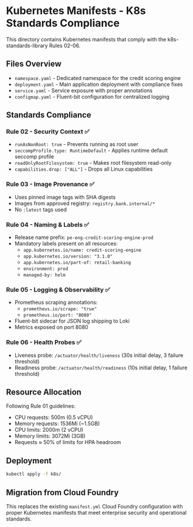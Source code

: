 # Kubernetes Manifests - K8s Standards Compliance

This directory contains Kubernetes manifests that comply with the k8s-standards-library Rules 02-06.

## Files Overview

- `namespace.yaml` - Dedicated namespace for the credit scoring engine
- `deployment.yaml` - Main application deployment with compliance fixes
- `service.yaml` - Service exposure with proper annotations
- `configmap.yaml` - Fluent-bit configuration for centralized logging

## Standards Compliance

### Rule 02 - Security Context ✅
- `runAsNonRoot: true` - Prevents running as root user
- `seccompProfile.type: RuntimeDefault` - Applies runtime default seccomp profile
- `readOnlyRootFilesystem: true` - Makes root filesystem read-only
- `capabilities.drop: ["ALL"]` - Drops all Linux capabilities

### Rule 03 - Image Provenance ✅
- Uses pinned image tags with SHA digests
- Images from approved registry: `registry.bank.internal/*`
- No `:latest` tags used

### Rule 04 - Naming & Labels ✅
- Release name prefix: `pe-eng-credit-scoring-engine-prod`
- Mandatory labels present on all resources:
  - `app.kubernetes.io/name: credit-scoring-engine`
  - `app.kubernetes.io/version: "3.1.0"`
  - `app.kubernetes.io/part-of: retail-banking`
  - `environment: prod`
  - `managed-by: helm`

### Rule 05 - Logging & Observability ✅
- Prometheus scraping annotations:
  - `prometheus.io/scrape: "true"`
  - `prometheus.io/port: "8080"`
- Fluent-bit sidecar for JSON log shipping to Loki
- Metrics exposed on port 8080

### Rule 06 - Health Probes ✅
- Liveness probe: `/actuator/health/liveness` (30s initial delay, 3 failure threshold)
- Readiness probe: `/actuator/health/readiness` (10s initial delay, 1 failure threshold)

## Resource Allocation

Following Rule 01 guidelines:
- CPU requests: 500m (0.5 vCPU)
- Memory requests: 1536Mi (~1.5GB)
- CPU limits: 2000m (2 vCPU)
- Memory limits: 3072Mi (3GB)
- Requests ≈ 50% of limits for HPA headroom

## Deployment

```bash
kubectl apply -f k8s/
```

## Migration from Cloud Foundry

This replaces the existing `manifest.yml` Cloud Foundry configuration with proper Kubernetes manifests that meet enterprise security and operational standards.
